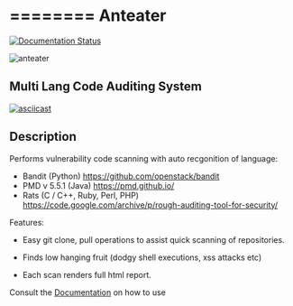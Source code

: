 ========
Anteater
========

[![Documentation Status](https://readthedocs.org/projects/anteater/badge/?version=latest)](http://anteater.readthedocs.io/en/latest/?badge=latest)

![anteater](http://i.imgur.com/BPvV3Gz.png)

Multi Lang Code Auditing System
-------------------------------

[![asciicast](https://asciinema.org/a/73c6c2clre155ph99ouhzejj1.png)](https://asciinema.org/a/73c6c2clre155ph99ouhzejj1)

Description
-----------

Performs vulnerability code scanning with auto recgonition of language:

* Bandit (Python) https://github.com/openstack/bandit
* PMD v 5.5.1 (Java) https://pmd.github.io/
* Rats (C / C++, Ruby, Perl, PHP) https://code.google.com/archive/p/rough-auditing-tool-for-security/

Features:

* Easy git clone, pull operations to assist quick scanning of repositories.

* Finds low hanging fruit (dodgy shell executions, xss attacks etc)

* Each scan renders full html report.

Consult the [Documentation](http://anteater.readthedocs.io/en/latest/) on how to use

